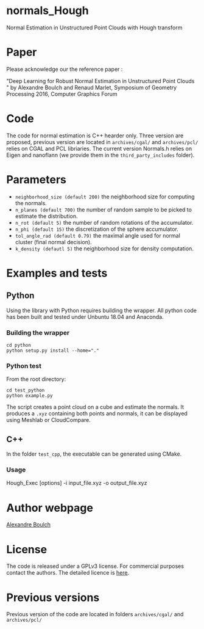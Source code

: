# normals_Hough

Normal Estimation in Unstructured Point Clouds with Hough transform

# Paper

Please acknowledge our the reference paper :

"Deep Learning for Robust Normal Estimation in Unstructured Point Clouds " by Alexandre Boulch and Renaud Marlet, Symposium of Geometry Processing 2016, Computer Graphics Forum

# Code

The code for normal estimation is C++ hearder only. Three version are proposed, previous version are located in ```archives/cgal/``` and ```archives/pcl/``` relies on CGAL and PCL libriaries.
The current version Normals.h relies on Eigen and nanoflann (we provide them in the ```third_party_includes``` folder).

# Parameters

* `neighborhood_size (default 200)` the neighborhood size for computing the normals.
* `n_planes (default 700)` the number of random sample to be picked to estimate the distribution.
* `n_rot (default 5)` the number of random rotations of the accumulator.
* `n_phi (default 15)` the discretization of the sphere accumulator.
* `tol_angle_rad (default 0.79)` the maximal angle used for normal cluster (final normal decision).
* `k_density (defautl 5)` the neighborhood size for density computation.

# Examples and tests

## Python

Using the library with Python requires building the wrapper.
All python code has been built and tested under Unbuntu 18.04 and Anaconda.

### Building the wrapper
```
cd python
python setup.py install --home="."
```

### Python test
From the root directory:
```
cd test_python
python example.py
```
The script creates a point cloud on a cube and estimate the normals.
It produces a ```.xyz``` containing both points and normals, it can be displayed using Meshlab or CloudCompare.

## C++

In the folder ```test_cpp```, the executable can be generated using CMake.

### Usage

Hough_Exec [options] -i input_file.xyz -o output_file.xyz

# Author webpage

[Alexandre Boulch](www.boulch.eu)

# License

The code is released under a GPLv3 license. For commercial purposes contact the authors.
The detailed licence is [here](LICENSE.md).

# Previous versions

Previous version of the code are located in folders ```archives/cgal/``` and ```archives/pcl/```
